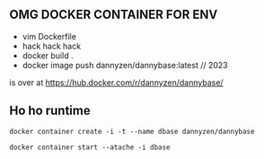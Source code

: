 ## OMG DOCKER CONTAINER FOR ENV

* vim Dockerfile
* hack hack hack 
* docker build . 
* docker image push dannyzen/dannybase:latest // 2023

is over at https://hub.docker.com/r/dannyzen/dannybase/


## Ho ho runtime

`docker container create -i -t --name dbase dannyzen/dannybase`

`docker container start --atache -i dbase`

